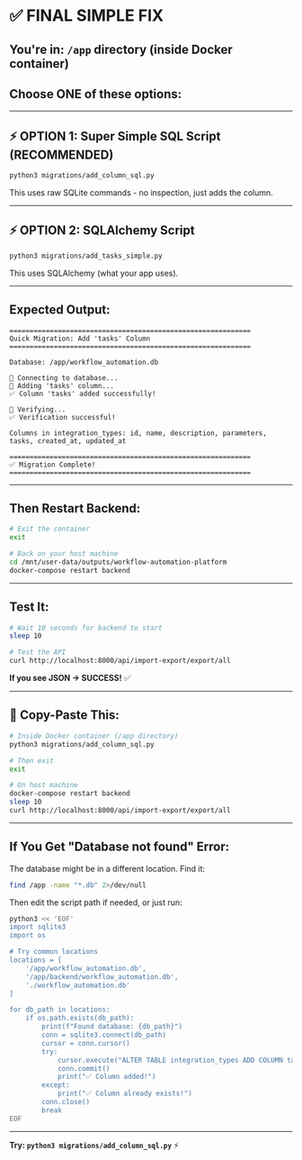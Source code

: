 # ✅ FINAL SIMPLE FIX

## You're in: `/app` directory (inside Docker container)

## Choose ONE of these options:

---

## ⚡ OPTION 1: Super Simple SQL Script (RECOMMENDED)

```bash
python3 migrations/add_column_sql.py
```

This uses raw SQLite commands - no inspection, just adds the column.

---

## ⚡ OPTION 2: SQLAlchemy Script

```bash
python3 migrations/add_tasks_simple.py
```

This uses SQLAlchemy (what your app uses).

---

## Expected Output:

```
============================================================
Quick Migration: Add 'tasks' Column
============================================================

Database: /app/workflow_automation.db

📝 Connecting to database...
📝 Adding 'tasks' column...
✅ Column 'tasks' added successfully!

📝 Verifying...
✅ Verification successful!

Columns in integration_types: id, name, description, parameters, tasks, created_at, updated_at

============================================================
✅ Migration Complete!
============================================================
```

---

## Then Restart Backend:

```bash
# Exit the container
exit

# Back on your host machine
cd /mnt/user-data/outputs/workflow-automation-platform
docker-compose restart backend
```

---

## Test It:

```bash
# Wait 10 seconds for backend to start
sleep 10

# Test the API
curl http://localhost:8000/api/import-export/export/all
```

**If you see JSON → SUCCESS!** ✅

---

## 🎯 Copy-Paste This:

```bash
# Inside Docker container (/app directory)
python3 migrations/add_column_sql.py

# Then exit
exit

# On host machine
docker-compose restart backend
sleep 10
curl http://localhost:8000/api/import-export/export/all
```

---

## If You Get "Database not found" Error:

The database might be in a different location. Find it:

```bash
find /app -name "*.db" 2>/dev/null
```

Then edit the script path if needed, or just run:

```bash
python3 << 'EOF'
import sqlite3
import os

# Try common locations
locations = [
    '/app/workflow_automation.db',
    '/app/backend/workflow_automation.db',
    './workflow_automation.db'
]

for db_path in locations:
    if os.path.exists(db_path):
        print(f"Found database: {db_path}")
        conn = sqlite3.connect(db_path)
        cursor = conn.cursor()
        try:
            cursor.execute("ALTER TABLE integration_types ADD COLUMN tasks TEXT")
            conn.commit()
            print("✅ Column added!")
        except:
            print("✅ Column already exists!")
        conn.close()
        break
EOF
```

---

**Try: `python3 migrations/add_column_sql.py`** ⚡
